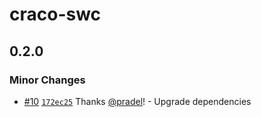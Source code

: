 # craco-swc

## 0.2.0

### Minor Changes

- [#10](https://github.com/pradel/create-react-app-swc/pull/10) [`172ec25`](https://github.com/pradel/create-react-app-swc/commit/172ec25a10f8eb2e42bde36e7f3e4d264e23aec4) Thanks [@pradel](https://github.com/pradel)! - Upgrade dependencies
